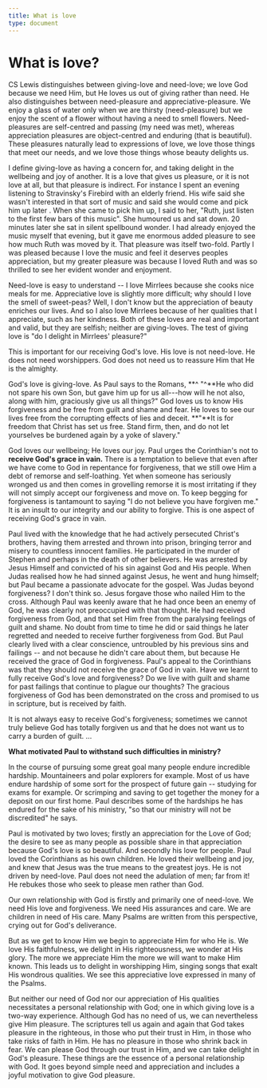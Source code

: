 ```yaml
---
title: What is love
type: document
---
```

# What is love?

CS Lewis distinguishes between giving-love and need-love; we love God
because we need Him, but He loves us out of giving rather than need. He
also distinguishes between need-pleasure and appreciative-pleasure. We
enjoy a glass of water only when we are thirsty (need-pleasure) but we
enjoy the scent of a flower without having a need to smell flowers.
Need-pleasures are self-centred and passing (my need was met), whereas
appreciation pleasures are object-centred and enduring (that is
beautiful). These pleasures naturally lead to expressions of love, we
love those things that meet our needs, and we love those things whose
beauty delights us.

I define giving-love as having a concern for, and taking delight in the
wellbeing and joy of another. It is a love that gives us pleasure, or it
is not love at all, but that pleasure is indirect. For instance I spent
an evening listening to Stravinsky's Firebird with an elderly friend.
His wife said she wasn't interested in that sort of music and said she
would come and pick him up later . When she came to pick him up, I said
to her, "Ruth, just listen to the first few bars of this music". She
humoured us and sat down. 20 minutes later she sat in silent spellbound
wonder. I had already enjoyed the music myself that evening, but it gave
me enormous added pleasure to see how much Ruth was moved by it. That
pleasure was itself two-fold. Partly I was pleased because I love the
music and feel it deserves peoples appreciation, but my greater pleasure
was because I loved Ruth and was so thrilled to see her evident wonder
and enjoyment.

Need-love is easy to understand -- I love Mirrlees because she cooks
nice meals for me. Appreciative love is slightly more difficult; why
should I love the smell of sweet-peas? Well, I don't know but the
appreciation of beauty enriches our lives. And so I also love Mirrlees
because of her qualities that I appreciate, such as her kindness. Both
of these loves are real and important and valid, but they are selfish;
neither are giving-loves. The test of giving love is "do I delight in
Mirrlees' pleasure?"

This is important for our receiving God's love. His love is not
need-love. He does not need worshippers. God does not need us to
reassure Him that He is the almighty.

God's love is giving-love. As Paul says to the Romans, **^ "^**He who
did not spare his own Son, but gave him up for us all---how will he not
also, along with him, graciously give us all things?" God loves us to
know His forgiveness and be free from guilt and shame and fear. He loves
to see our lives free from the corrupting effects of lies and deceit.
**"**It is for freedom that Christ has set us free. Stand firm, then,
and do not let yourselves be burdened again by a yoke of slavery."

God loves our wellbeing; He loves our joy. Paul urges the Corinthian's
not to **receive God's grace in vain.** There is a temptation to believe
that even after we have come to God in repentance for forgiveness, that
we still owe Him a debt of remorse and self-loathing. Yet when someone
has seriously wronged us and then comes in grovelling remorse it is most
irritating if they will not simply accept our forgiveness and move on.
To keep begging for forgiveness is tantamount to saying "I do not
believe you have forgiven me." It is an insult to our integrity and our
ability to forgive. This is one aspect of receiving God's grace in vain.

Paul lived with the knowledge that he had actively persecuted Christ's
brothers, having them arrested and thrown into prison, bringing terror
and misery to countless innocent families. He participated in the murder
of Stephen and perhaps in the death of other believers. He was arrested
by Jesus Himself and convicted of his sin against God and His people.
When Judas realised how he had sinned against Jesus, he went and hung
himself; but Paul became a passionate advocate for the gospel. Was Judas
beyond forgiveness? I don't think so. Jesus forgave those who nailed Him
to the cross. Although Paul was keenly aware that he had once been an
enemy of God, he was clearly not preoccupied with that thought. He had
received forgiveness from God, and that set Him free from the paralysing
feelings of guilt and shame. No doubt from time to time he did or said
things he later regretted and needed to receive further forgiveness from
God. But Paul clearly lived with a clear conscience, untroubled by his
previous sins and failings -- and not because he didn't care about them,
but because He received the grace of God in forgiveness. Paul's appeal
to the Corinthians was that they should not receive the grace of God in
vain. Have we learnt to fully receive God's love and forgiveness? Do we
live with guilt and shame for past failings that continue to plague our
thoughts? The gracious forgiveness of God has been demonstrated on the
cross and promised to us in scripture, but is received by faith.

It is not always easy to receive God's forgiveness; sometimes we cannot
truly believe God has totally forgiven us and that he does not want us
to carry a burden of guilt. \...

**What motivated Paul to withstand such difficulties in ministry?**

In the course of pursuing some great goal many people endure incredible
hardship. Mountaineers and polar explorers for example. Most of us have
endure hardship of some sort for the prospect of future gain -- studying
for exams for example. Or scrimping and saving to get together the money
for a deposit on our first home. Paul describes some of the hardships he
has endured for the sake of his ministry, "so that our ministry will not
be discredited" he says.

Paul is motivated by two loves; firstly an appreciation for the Love of
God; the desire to see as many people as possible share in that
appreciation because God's love is so beautiful. And secondly his love
for people. Paul loved the Corinthians as his own children. He loved
their wellbeing and joy, and knew that Jesus was the true means to the
greatest joys. He is not driven by need-love. Paul does not need the
adulation of men; far from it! He rebukes those who seek to please men
rather than God.

Our own relationship with God is firstly and primarily one of need-love.
We need His love and forgiveness. We need His assurances and care. We
are children in need of His care. Many Psalms are written from this
perspective, crying out for God's deliverance.

But as we get to know Him we begin to appreciate Him for who He is. We
love His faithfulness, we delight in His righteousness, we wonder at His
glory. The more we appreciate Him the more we will want to make Him
known. This leads us to delight in worshipping Him, singing songs that
exalt His wondrous qualities. We see this appreciative love expressed in
many of the Psalms.

But neither our need of God nor our appreciation of His qualities
necessitates a personal relationship with God; one in which giving love
is a two-way experience. Although God has no need of us, we can
nevertheless give Him pleasure. The scriptures tell us again and again
that God takes pleasure in the righteous, in those who put their trust
in Him, in those who take risks of faith in Him. He has no pleasure in
those who shrink back in fear. We can please God through our trust in
Him, and we can take delight in God's pleasure. These things are the
essence of a personal relationship with God. It goes beyond simple need
and appreciation and includes a joyful motivation to give God pleasure.
